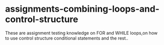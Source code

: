# assignments-combining-loops-and-control-structure
These are assignment testing knowledge on FOR and WHILE loops,on how to use control structure conditional statements and the rest..

